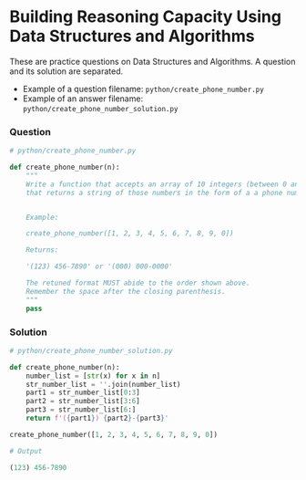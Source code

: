 # Building Reasoning Capacity Using Data Structures and Algorithms

These are practice questions on Data Structures and Algorithms. A question and its solution are separated.

- Example of a question filename: `python/create_phone_number.py`
- Example of an answer filename: `python/create_phone_number_solution.py`

### Question

```python
# python/create_phone_number.py

def create_phone_number(n):
    """
    Write a function that accepts an array of 10 integers (between 0 and 9),
    that returns a string of those numbers in the form of a a phone number


    Example:

    create_phone_number([1, 2, 3, 4, 5, 6, 7, 8, 9, 0])

    Returns:

    '(123) 456-7890' or '(000) 000-0000'

    The retuned format MUST abide to the order shown above.
    Remember the space after the closing parenthesis.
    """
    pass

```

### Solution

```python
# python/create_phone_number_solution.py

def create_phone_number(n):
    number_list = [str(x) for x in n]
    str_number_list = ''.join(number_list)
    part1 = str_number_list[0:3]
    part2 = str_number_list[3:6]
    part3 = str_number_list[6:]
    return f'({part1}) {part2}-{part3}'

create_phone_number([1, 2, 3, 4, 5, 6, 7, 8, 9, 0])

# Output

(123) 456-7890
```